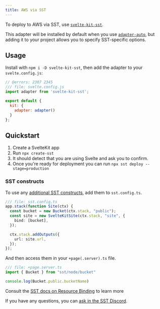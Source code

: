 ```yaml
---
title: AWS via SST
---
```


To deploy to AWS via SST, use [`svelte-kit-sst`](https://github.com/serverless-stack/sst/tree/master/packages/svelte-kit-sst).

This adapter will be installed by default when you use [`adapter-auto`](adapter-auto), but adding it to your project allows you to specify SST-specific options.

## Usage

Install with `npm i -D svelte-kit-sst`, then add the adapter to your `svelte.config.js`:

```js
// @errors: 2307 2345
/// file: svelte.config.js
import adapter from 'svelte-kit-sst';

export default {
  kit: {
    adapter: adapter()
  }
};
```

## Quickstart

1. Create a SvelteKit app
1. Run `npx create-sst`
1. It should detect that you are using Svelte and ask you to confirm.
1. Once you're ready for deployment you can run `npx sst deploy --stage=production`

### SST constructs
To use any [additional SST constructs](https://docs.sst.dev/), add them to `sst.config.ts`. 

```ts
/// file: sst.config.ts
app.stack(function Site(ctx) {
  const bucket = new Bucket(ctx.stack, "public");
  const site = new SvelteKitSite(ctx.stack, "site", {
    bind: [bucket],
  });

  ctx.stack.addOutputs({
    url: site.url,
  });
});
```

And then access them in your `+page(.server).ts` file.

```ts
/// file: +page.server.ts
import { Bucket } from "sst/node/bucket"

console.log(Bucket.public.bucketName)
```

Consult the [SST docs on Resource Binding](https://docs.sst.dev/resource-binding) to learn more

If you have any questions, you can [ask in the SST Discord](https://discord.gg/sst).